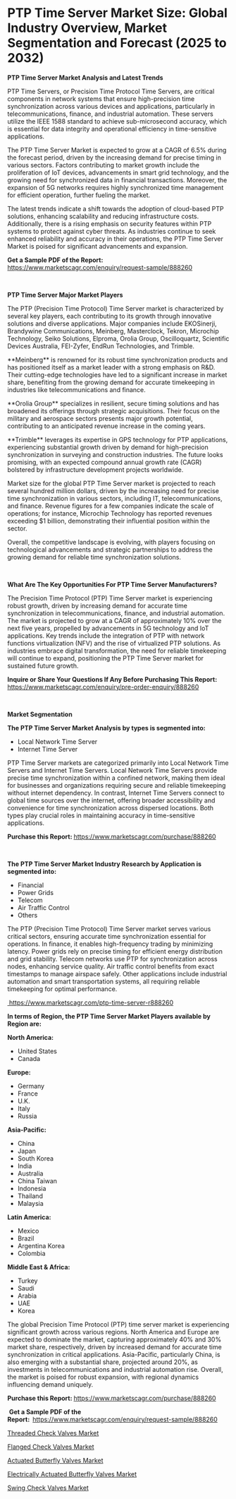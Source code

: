 <p><h1>PTP Time Server Market Size: Global Industry Overview, Market Segmentation and Forecast (2025 to 2032)</h1></p><p><strong>PTP Time Server Market Analysis and Latest Trends</strong></p>
<p><p>PTP Time Servers, or Precision Time Protocol Time Servers, are critical components in network systems that ensure high-precision time synchronization across various devices and applications, particularly in telecommunications, finance, and industrial automation. These servers utilize the IEEE 1588 standard to achieve sub-microsecond accuracy, which is essential for data integrity and operational efficiency in time-sensitive applications.</p><p>The PTP Time Server Market is expected to grow at a CAGR of 6.5% during the forecast period, driven by the increasing demand for precise timing in various sectors. Factors contributing to market growth include the proliferation of IoT devices, advancements in smart grid technology, and the growing need for synchronized data in financial transactions. Moreover, the expansion of 5G networks requires highly synchronized time management for efficient operation, further fueling the market. </p><p>The latest trends indicate a shift towards the adoption of cloud-based PTP solutions, enhancing scalability and reducing infrastructure costs. Additionally, there is a rising emphasis on security features within PTP systems to protect against cyber threats. As industries continue to seek enhanced reliability and accuracy in their operations, the PTP Time Server Market is poised for significant advancements and expansion.</p></p>
<p><strong>Get a Sample PDF of the Report:&nbsp;</strong> <a href="https://www.marketscagr.com/enquiry/request-sample/888260?utm_campaign=2176&utm_medium=2&utm_source=Github&utm_content=ia&utm_term=10042025&utm_id=ptp-time-server">https://www.marketscagr.com/enquiry/request-sample/888260</a></p>
<p>&nbsp;</p>
<p><strong>PTP Time Server Major Market Players</strong></p>
<p><p>The PTP (Precision Time Protocol) Time Server market is characterized by several key players, each contributing to its growth through innovative solutions and diverse applications. Major companies include EKOSinerji, Brandywine Communications, Meinberg, Masterclock, Tekron, Microchip Technology, Seiko Solutions, Elproma, Orolia Group, Oscilloquartz, Scientific Devices Australia, FEI-Zyfer, EndRun Technologies, and Trimble.</p><p>**Meinberg** is renowned for its robust time synchronization products and has positioned itself as a market leader with a strong emphasis on R&D. Their cutting-edge technologies have led to a significant increase in market share, benefiting from the growing demand for accurate timekeeping in industries like telecommunications and finance. </p><p>**Orolia Group** specializes in resilient, secure timing solutions and has broadened its offerings through strategic acquisitions. Their focus on the military and aerospace sectors presents major growth potential, contributing to an anticipated revenue increase in the coming years.</p><p>**Trimble** leverages its expertise in GPS technology for PTP applications, experiencing substantial growth driven by demand for high-precision synchronization in surveying and construction industries. The future looks promising, with an expected compound annual growth rate (CAGR) bolstered by infrastructure development projects worldwide.</p><p>Market size for the global PTP Time Server market is projected to reach several hundred million dollars, driven by the increasing need for precise time synchronization in various sectors, including IT, telecommunications, and finance. Revenue figures for a few companies indicate the scale of operations; for instance, Microchip Technology has reported revenues exceeding $1 billion, demonstrating their influential position within the sector.</p><p>Overall, the competitive landscape is evolving, with players focusing on technological advancements and strategic partnerships to address the growing demand for reliable time synchronization solutions.</p></p>
<p>&nbsp;</p>
<p><strong>What Are The Key Opportunities For PTP Time Server Manufacturers?</strong></p>
<p><p>The Precision Time Protocol (PTP) Time Server market is experiencing robust growth, driven by increasing demand for accurate time synchronization in telecommunications, finance, and industrial automation. The market is projected to grow at a CAGR of approximately 10% over the next five years, propelled by advancements in 5G technology and IoT applications. Key trends include the integration of PTP with network functions virtualization (NFV) and the rise of virtualized PTP solutions. As industries embrace digital transformation, the need for reliable timekeeping will continue to expand, positioning the PTP Time Server market for sustained future growth.</p></p>
<p><strong>Inquire or Share Your Questions If Any Before Purchasing This Report:</strong> <a href="https://www.marketscagr.com/enquiry/pre-order-enquiry/888260?utm_campaign=2176&utm_medium=2&utm_source=Github&utm_content=ia&utm_term=10042025&utm_id=ptp-time-server">https://www.marketscagr.com/enquiry/pre-order-enquiry/888260</a></p>
<p>&nbsp;</p>
<p><strong>Market Segmentation</strong></p>
<p><strong>The PTP Time Server Market Analysis by types is segmented into:</strong></p>
<p><ul><li>Local Network Time Server</li><li>Internet Time Server</li></ul></p>
<p><p>PTP Time Server markets are categorized primarily into Local Network Time Servers and Internet Time Servers. Local Network Time Servers provide precise time synchronization within a confined network, making them ideal for businesses and organizations requiring secure and reliable timekeeping without internet dependency. In contrast, Internet Time Servers connect to global time sources over the internet, offering broader accessibility and convenience for time synchronization across dispersed locations. Both types play crucial roles in maintaining accuracy in time-sensitive applications.</p></p>
<p><strong>Purchase this Report:&nbsp;</strong><a href="https://www.marketscagr.com/purchase/888260?utm_campaign=2176&utm_medium=2&utm_source=Github&utm_content=ia&utm_term=10042025&utm_id=ptp-time-server">https://www.marketscagr.com/purchase/888260</a></p>
<p>&nbsp;</p>
<p><strong>The PTP Time Server Market Industry Research by Application is segmented into:</strong></p>
<p><ul><li>Financial</li><li>Power Grids</li><li>Telecom</li><li>Air Traffic Control</li><li>Others</li></ul></p>
<p><p>The PTP (Precision Time Protocol) Time Server market serves various critical sectors, ensuring accurate time synchronization essential for operations. In finance, it enables high-frequency trading by minimizing latency. Power grids rely on precise timing for efficient energy distribution and grid stability. Telecom networks use PTP for synchronization across nodes, enhancing service quality. Air traffic control benefits from exact timestamps to manage airspace safely. Other applications include industrial automation and smart transportation systems, all requiring reliable timekeeping for optimal performance.</p></p>
<p><a href="https://www.marketscagr.com/ptp-time-server-r888260?utm_campaign=2176&utm_medium=2&utm_source=Github&utm_content=ia&utm_term=10042025&utm_id=ptp-time-server">&nbsp;https://www.marketscagr.com/ptp-time-server-r888260</a></p>
<p><strong>In terms of Region, the PTP Time Server Market Players available by Region are:</strong></p>
<p>
    <p> <strong> North America: </strong>
        <ul>
            <li>United States</li>
            <li>Canada</li>
        </ul>
        </p> 
    <p> <strong> Europe: </strong>
        <ul>
            <li>Germany</li>
            <li>France</li>
            <li>U.K.</li>
            <li>Italy</li>
            <li>Russia</li>
        </ul>
        </p> 
    <p> <strong> Asia-Pacific: </strong>
        <ul>
            <li>China</li>
            <li>Japan</li>
            <li>South Korea</li>
            <li>India</li>
            <li>Australia</li>
            <li>China Taiwan</li>
            <li>Indonesia</li>
            <li>Thailand</li>
            <li>Malaysia</li>
        </ul>
        </p> 
    <p> <strong> Latin America: </strong>
        <ul>
            <li>Mexico</li>
            <li>Brazil</li>
            <li>Argentina Korea</li>
            <li>Colombia</li>
        </ul>
        </p> 
    <p> <strong> Middle East & Africa: </strong>
        <ul>
            <li>Turkey</li>
            <li>Saudi</li>
            <li>Arabia</li>
            <li>UAE</li>
            <li>Korea</li>
        </ul>
    </p>
    </p>
<p><p>The global Precision Time Protocol (PTP) time server market is experiencing significant growth across various regions. North America and Europe are expected to dominate the market, capturing approximately 40% and 30% market share, respectively, driven by increased demand for accurate time synchronization in critical applications. Asia-Pacific, particularly China, is also emerging with a substantial share, projected around 20%, as investments in telecommunications and industrial automation rise. Overall, the market is poised for robust expansion, with regional dynamics influencing demand uniquely.</p></p>
<p><strong>Purchase this Report: </strong><a href="https://www.marketscagr.com/purchase/888260?utm_campaign=2176&utm_medium=2&utm_source=Github&utm_content=ia&utm_term=10042025&utm_id=ptp-time-server">https://www.marketscagr.com/purchase/888260</a></p>
<p>&nbsp;<strong>Get a Sample PDF of the Report:&nbsp;&nbsp;</strong><a href="https://www.marketscagr.com/enquiry/request-sample/888260?utm_campaign=2176&utm_medium=2&utm_source=Github&utm_content=ia&utm_term=10042025&utm_id=ptp-time-server">https://www.marketscagr.com/enquiry/request-sample/888260</a></p>
<p><strong></strong></p>
<p><p><a href="https://github.com/joubehobock75/Market-Research-Report-List-1/blob/main/threaded-check-valves-market.md?utm_campaign=2176&utm_medium=2&utm_source=Github&utm_content=ia&utm_term=10042025&utm_id=ptp-time-server">Threaded Check Valves Market</a></p><p><a href="https://github.com/ozolsgasko02/Market-Research-Report-List-1/blob/main/flanged-check-valves-market.md?utm_campaign=2176&utm_medium=2&utm_source=Github&utm_content=ia&utm_term=10042025&utm_id=ptp-time-server">Flanged Check Valves Market</a></p><p><a href="https://github.com/vigatoimrene04/Market-Research-Report-List-1/blob/main/actuated-butterfly-valves-market.md?utm_campaign=2176&utm_medium=2&utm_source=Github&utm_content=ia&utm_term=10042025&utm_id=ptp-time-server">Actuated Butterfly Valves Market</a></p><p><a href="https://github.com/gasiorgary79/Market-Research-Report-List-1/blob/main/electrically-actuated-butterfly-valves-market.md?utm_campaign=2176&utm_medium=2&utm_source=Github&utm_content=ia&utm_term=10042025&utm_id=ptp-time-server">Electrically Actuated Butterfly Valves Market</a></p><p><a href="https://github.com/supashcriana/Market-Research-Report-List-1/blob/main/swing-check-valves-market.md?utm_campaign=2176&utm_medium=2&utm_source=Github&utm_content=ia&utm_term=10042025&utm_id=ptp-time-server">Swing Check Valves Market</a></p></p>
